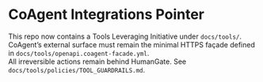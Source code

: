 # CoAgent Integrations Pointer

This repo now contains a Tools Leveraging Initiative under `docs/tools/`.  
CoAgent’s external surface must remain the minimal HTTPS façade defined in `docs/tools/openapi.coagent-facade.yml`.  
All irreversible actions remain behind HumanGate.  See `docs/tools/policies/TOOL_GUARDRAILS.md`.
